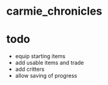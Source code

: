 # carmie_chronicles
# todo
- equip starting items
- add usable items and trade
- add critters
- allow saving of progress
